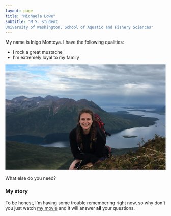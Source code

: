 ```yaml
---
layout: page
title: "Michaela Lowe"
subtitle: "M.S. student
University of Washington, School of Aquatic and Fishery Sciences"
---
```


My name is Inigo Montoya. I have the following qualities:

- I rock a great mustache
- I'm extremely loyal to my family


![](https://raw.githubusercontent.com/michaelalowe/michaelalowe.github.io/master/img/headshot.jpg)

What else do you need?

### My story

To be honest, I'm having some trouble remembering right now, so why don't you just watch [my movie](https://en.wikipedia.org/wiki/The_Princess_Bride_%28film%29) and it will answer **all** your questions.
